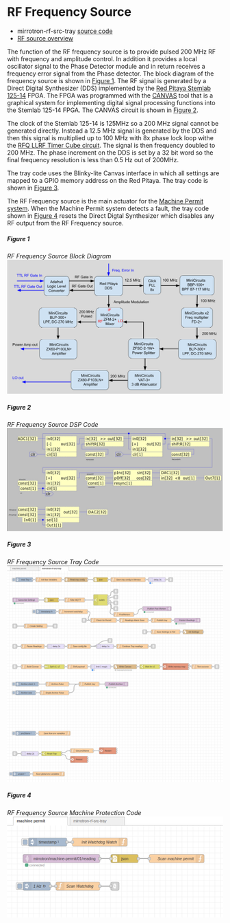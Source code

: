 # RF Frequency Source
* mirrotron-rf-src-tray <a href="https://github.com/bl-mirrotron/mirrotron-rf-src-tray" target="_blank">source code</a>
* [RF source overview](https://bl-mirrotron.github.io/#rf-source)

The function of the RF frequency source is to provide pulsed 200 MHz RF with frequency and amplitude control. In addition it provides a local oscillator signal to the Phase Detector module and in return receives a frequency error signal from the Phase detector. The block diagram of the frequency source is shown in [Figure 1](#figure-1). The RF signal is generated by a Direct Digital Synthesizer (DDS) implemented by the [Red Pitaya Stemlab 125-14](https://redpitaya.com/stemlab-125-14/) FPGA. The FPGA was programmed with the [CANVAS](https://content.redpitaya.com/blog/canvas-a-free-graphical-dsp-design-tool-for-red-pitayas-fpga) tool that is a graphical system for implementing digital signal processing functions into the Stemlab 125-14 FPGA. The CANVAS circuit is shown in [Figure 2](#figure-2).

The clock of the Stemlab 125-14 is 125MHz so a 200 MHz signal cannot be generated directly. Instead a 12.5 MHz signal is generated by the DDS and then this signal is multiplied up to 100 MHz with 8x phase lock loop withe the <a href="https://bl-mirrotron.github.io/mirrotron-rfq-llrf-timer-cube" target="_blank">RFQ LLRF Timer Cube circuit</a>. The signal is then frequency doubled to 200 MHz. The phase increment on the DDS is set by a 32 bit word so the final frequency resolution is less than 0.5 Hz out of 200MHz.

The tray code uses the Blinky-lite Canvas interface in which all settings are mapped to a GPIO memory address on the Red Pitaya. The tray code is shown in [Figure 3](#figure-3).

The RF Frequency source is the main actuator for the [Machine Permit system](https://bl-mirrotron.github.io/#machine-protection-system). When the Machine Permit system detects a fault, the tray code shown in [Figure 4](#figure-4) resets the Direct Digtal Synthesizer which disables any RF output from the RF Frequency source.

##### Figure 1 #####
*RF Frequency Source Block Diagram*<br>
![rf-source diagam](doc/LLRF-Freq-Source.png)

##### Figure 2 #####
*RF Frequency Source DSP Code*<br>
![rf-source dsp](doc/mirrotron-rf-src.png)

##### Figure 3 #####
*RF Frequency Source Tray Code*<br>
![rf-source tray-code](doc/rf-src-tray.png)

##### Figure 4 #####
*RF Frequency Source Machine Protection Code*<br>
![rf-source mp-code](doc/rf-src-machine-permit.png)
